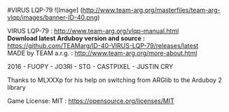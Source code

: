 #VIRUS LQP-79
![Image]
(http://www.team-arg.org/masterfiles/team-arg-vlqp/images/banner-ID-40.png)

VIRUS LQP-79 : http://www.team-arg.org/vlqp-manual.html  
**Download latest Arduboy version and source :** https://github.com/TEAMarg/ID-40-VIRUS-LQP-79/releases/latest  
MADE by TEAM a.r.g. : http://www.team-arg.org/more-about.html

2016 - FUOPY - JO3RI - STG - CASTPIXEL - JUSTIN CRY

Thanks to MLXXXp for his help on switching from ARGlib to the Arduboy 2 library

Game License: MIT : https://opensource.org/licenses/MIT
